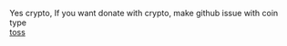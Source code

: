 Yes crypto, If you want donate with crypto, make github issue with coin type  
[toss](https://toss.me/misiledev)
